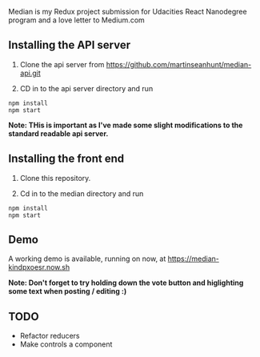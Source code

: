 Median is my Redux project submission for Udacities React Nanodegree program and a love letter to Medium.com

## Installing the API server

1. Clone the api server from https://github.com/martinseanhunt/median-api.git

2. CD in to the api server directory and run 

```
npm install
npm start
```

**Note: THis is important as I've made some slight modifications to the standard readable api server.** 

## Installing the front end

1. Clone this repository. 

2. Cd in to the median directory and run 

```
npm install
npm start
```

## Demo

A working demo is available, running on now, at https://median-kindpxoesr.now.sh

**Note: Don't forget to try holding down the vote button and higlighting some text when posting / editing :)**

## TODO

- Refactor reducers
- Make controls a component
